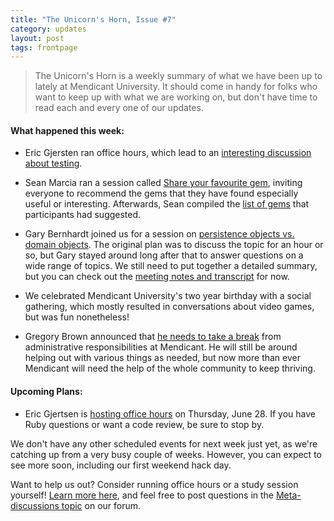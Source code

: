 ```yaml
---
title: "The Unicorn's Horn, Issue #7"
category: updates
layout: post
tags: frontpage
---
```


> The Unicorn's Horn is a weekly summary of what we have been up to lately at Mendicant University. It should come in handy for folks who want to keep up with what we are working on, but don't have time to read each and every one of our updates.

#### What happened this week:

* Eric Gjersten ran office hours, which lead to an [interesting discussion about testing](http://anita.mendicantuniversity.org/mendicant/2012-06-18..2012-06-18%2018:59%20UTC).

* Sean Marcia ran a session called [Share your favourite gem](http://mendicantuniversity.org/activities/2012/06/19/share-your-favourite-gem.html), inviting everyone to recommend the gems that they have found especially useful or interesting. Afterwards, Sean compiled the [list of gems](https://github.com/mendicant/mendicantuniversity.org/wiki/Share-your-favourite-gem-%282012-06-19%29) that participants had suggested.

* Gary Bernhardt joined us for a session on [persistence objects vs. domain objects](http://mendicantuniversity.org/activities/2012/06/19/persistence-objects.html). The original plan was to discuss the topic for an hour or so, but Gary stayed around long after that to answer questions on a wide range of topics. We still need to put together a detailed summary, but you can check out the [meeting notes and transcript](http://practicingruby.com:9001/p/study-session-june-19) for now.

* We celebrated Mendicant University's two year birthday with a social gathering, which mostly resulted in conversations about video games, but was fun nonetheless!

* Gregory Brown announced that [he needs to take a break](http://forum.mendicantuniversity.org/discussion/32/changing-my-role-in-mendicant#Body) from administrative responsibilities at Mendicant. He will still be around helping out with various things as needed, but now more than ever Mendicant will need the help of the whole community to keep thriving.

#### Upcoming Plans:

* Eric Gjertsen is [hosting office hours](http://mendicantuniversity.org/activities/2012/06/28/office-hours-with-eric_gjertsen.html) on Thursday, June 28. If you have Ruby questions or want a code review, be sure to stop by.

We don't have any other scheduled events for next week just yet, as we're catching up from a very busy couple of weeks. However, you can expect to see more soon, including our first weekend hack day.

Want to help us out? Consider running office hours or a study session yourself! [Learn more here](https://github.com/mendicant/mendicantuniversity.org/wiki/How-to-post-an-activity-to-mendicantuniversity.org), and feel free to post questions in the [Meta-discussions topic](http://forum.mendicantuniversity.org/categories/meta-discussions) on our forum.
